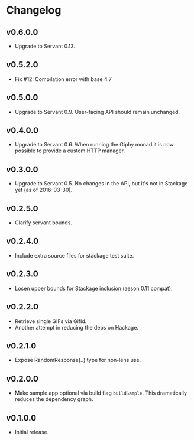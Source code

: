 # Changelog

## v0.6.0.0

- Upgrade to Servant 0.13.

## v0.5.2.0

- Fix #12: Compilation error with base 4.7

## v0.5.0.0

- Upgrade to Servant 0.9. User-facing API should remain unchanged.

## v0.4.0.0

- Upgrade to Servant 0.6. When running the Giphy monad it is now possible
  to provide a custom HTTP manager.

## v0.3.0.0

- Upgrade to Servant 0.5. No changes in the API, but it's not in Stackage yet
  (as of 2016-03-30).

## v0.2.5.0

- Clarify servant bounds.

## v0.2.4.0

- Include extra source files for stackage test suite.

## v0.2.3.0

- Losen upper bounds for Stackage inclusion (aeson 0.11 compat).

## v0.2.2.0

- Retrieve single GIFs via GifId.
- Another attempt in reducing the deps on Hackage.

## v0.2.1.0

- Expose RandomResponse(..) type for non-lens use.

## v0.2.0.0

- Make sample app optional via build flag `buildSample`. This dramatically
  reduces the dependency graph.

## v0.1.0.0

- Initial release.

